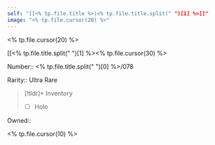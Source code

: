 ```yaml
---
self: "[[<% tp.file.title %>|<% tp.file.title.split(" ")[1] %>]]"
image: "<% tp.file.cursor(20) %>"
---
```


<% tp.file.cursor(20) %>

[[<% tp.file.title.split(" ")[1] %><% tp.file.cursor(30) %>

Number:: <% tp.file.title.split(" ")[0] %>/078

Rarity:: Ultra Rare

> [!tldr]+ Inventory
> - [ ] Holo

Owned:: 

<% tp.file.cursor(10) %>